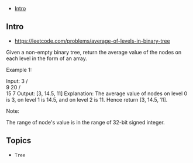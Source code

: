 - [Intro](#intro)

## Intro

- https://leetcode.com/problems/average-of-levels-in-binary-tree

Given a non-empty binary tree, return the average value of the nodes on each level in the form of an array.

Example 1:

Input:
    3
   / \
  9  20
    /  \
   15   7
Output: [3, 14.5, 11]
Explanation:
The average value of nodes on level 0 is 3,  on level 1 is 14.5, and on level 2 is 11. Hence return [3, 14.5, 11].

Note:

The range of node's value is in the range of 32-bit signed integer.



## Topics

- `Tree`



